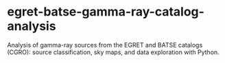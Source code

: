 # egret-batse-gamma-ray-catalog-analysis
Analysis of gamma-ray sources from the EGRET and BATSE catalogs (CGRO): source classification, sky maps, and data exploration with Python.
